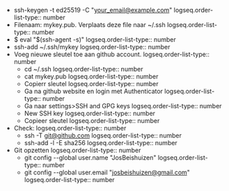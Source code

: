- ssh-keygen -t ed25519 -C "your_email@example.com"
  logseq.order-list-type:: number
- Filenaam: mykey.pub. Verplaats deze file naar ~/.ssh
  logseq.order-list-type:: number
- $ eval "$(ssh-agent -s)"
  logseq.order-list-type:: number
- ssh-add ~/.ssh/mykey
  logseq.order-list-type:: number
- Voeg nieuwe sleutel toe aan github account.
  logseq.order-list-type:: number
	- cd ~/.ssh
	  logseq.order-list-type:: number
	- cat mykey.pub
	  logseq.order-list-type:: number
	- Copierr sleutel
	  logseq.order-list-type:: number
	- Ga na github website en login met Authenticator
	  logseq.order-list-type:: number
	- Ga naar settings>SSH and GPG keys
	  logseq.order-list-type:: number
	- New SSH key
	  logseq.order-list-type:: number
	- Copieer sleutel
	  logseq.order-list-type:: number
- Check: 
  logseq.order-list-type:: number
	- ssh -T git@github.com
	  logseq.order-list-type:: number
	- ssh-add -l -E sha256
	  logseq.order-list-type:: number
- Git opzetten
  logseq.order-list-type:: number
	- git config --global user.name "JosBeishuizen"
	  logseq.order-list-type:: number
	- git config --global user.email "josbeishuizen@gmail.com"
	  logseq.order-list-type:: number
